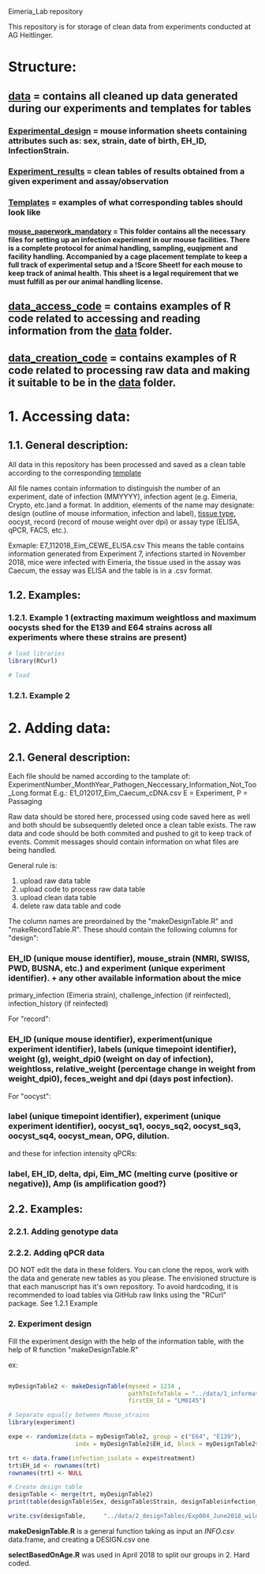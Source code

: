 Eimeria_Lab repository

This repository is for storage of clean data from experiments conducted at AG Heitlinger. 
# Structure:
## [data](https://github.com/derele/Eimeria_Lab/tree/master/data) = contains all cleaned up data generated during our experiments and templates for tables
### [Experimental_design](https://github.com/derele/Eimeria_Lab/tree/master/data/Experimental_design) = mouse information sheets containing attributes such as: sex, strain, date of birth, EH_ID, InfectionStrain.
### [Experiment_results](https://github.com/derele/Eimeria_Lab/tree/master/data/Experiment_results) = clean tables of results obtained from a given experiment and assay/observation
### [Templates](https://github.com/derele/Eimeria_Lab/tree/master/data/templates) = examples of what corresponding tables should look like
#### [mouse_paperwork_mandatory](https://github.com/derele/Eimeria_Lab/tree/master/templates/mouse_paperwork_mandatory) = This folder contains all the necessary files for setting up an infection experiment in our mouse facilities. There is a complete protocol for animal handling, sampling, euqipment and facility handling. Accompanied by a cage placement template to keep a full track of experimental setup and a !Score Sheet! for each mouse to keep track of animal health. This sheet is a legal requirement that we must fulfill as per our animal handling license.

## [data_access_code](https://github.com/derele/Eimeria_Lab/tree/master/data_access_code) = contains examples of R code related to accessing and reading information from the [data](https://github.com/derele/Eimeria_Lab/tree/master/data) folder.

## [data_creation_code](https://github.com/derele/Eimeria_Lab/tree/master/data_creation_code) = contains examples of R code related to processing raw data and making it suitable to be in the [data](https://github.com/derele/Eimeria_Lab/tree/master/data) folder.

# 1. Accessing data:
## 1.1. General description:

All data in this repository has been processed and saved as a clean table according to the corresponding [template](https://github.com/derele/Eimeria_Lab/tree/master/data/templates)

All file names contain information to distinguish the number of an experiment, date of infection (MMYYYY), infection agent (e.g. Eimeria, Crypto, etc.)and a format.
In addition, elements of the name may designate: design (outline of mouse information, infection and label), [tissue type](https://github.com/derele/Eimeria_Lab/blob/master/Tissue_labels.csv), oocyst, record (record of mouse weight over dpi) or assay type (ELISA, qPCR, FACS, etc.). 

Exmaple: E7_112018_Eim_CEWE_ELISA.csv
This means the table contains information generated from Experiment 7, infections started in November 2018, mice were infected with Eimeria, the tissue used in the assay was Caecum, the essay was ELISA and the table is in a .csv format.

## 1.2. Examples:
### 1.2.1. Example 1 (extracting maximum weightloss and maximum oocysts shed for the E139 and E64 strains across all experiments where these strains are present)
```r
# load libraries
library(RCurl)

# load 
```
### 1.2.1. Example 2 

# 2. Adding data:
## 2.1. General description:
Each file should be named according to the tamplate of:
ExperimentNumber_MonthYear_Pathogen_Neccessary_Information_Not_Too_Long.format
E.g.: E1_012017_Eim_Caecum_cDNA.csv
E = Experiment, P = Passaging

Raw data should be stored here, processed using code saved here as well and both should be subsequently deleted once a clean table exists. The raw data and code should be both commited and pushed to git to keep track of events. Commit messages should contain information on what files are being handled.

General rule is:
1. upload raw data table
2. upload code to process raw data table
3. upload clean data table
4. delete raw data table and code

The column names are preordained by the "makeDesignTable.R" and "makeRecordTable.R".
These should contain the following columns for "design":
### EH_ID (unique mouse identifier), mouse_strain (NMRI, SWISS, PWD, BUSNA, etc.) and experiment (unique experiment identifier). + any other available information about the mice
primary_infection (Eimeria strain), challenge_infection (if reinfected), infection_history (if reinfected)

For "record":
### EH_ID (unique mouse identifier), experiment(unique experiment identifier), labels (unique timepoint identifier), weight (g), weight_dpi0 (weight on day of infection), weightloss, relative_weight (percentage change in weight from weight_dpi0), feces_weight and dpi (days post infection). 

For "oocyst":
### label (unique timepoint identifier), experiment (unique experiment identifier), oocyst_sq1, oocys_sq2, oocyst_sq3, oocyst_sq4, oocyst_mean, OPG, dilution.

and these for infection intensity qPCRs:
### label, EH_ID, delta, dpi, Eim_MC (melting curve (positive or negative)), Amp (is amplification good?)

## 2.2. Examples:
### 2.2.1. Adding genotype data

### 2.2.2. Adding qPCR data


DO NOT edit the data in these folders. You can clone the repos, work with the data and generate new tables as you 
please. The envisioned structure is that each manuscript has it's own repository. To avoid hardcoding, it is recommended to load tables via GitHub raw links using the "RCurl" package. See 1.2.1 Example

### 2. Experiment design
Fill the experiment design with the help of the information table,
with the help of R function "makeDesignTable.R"

ex:

```r

myDesignTable2 <- makeDesignTable(myseed = 1234 ,
                                  pathToInfoTable = "../data/1_informationTables/Exp004_May2018_wildmice_Eferrisi_secondbatch_INFO.csv",
                                  firstEH_Id = "LM0145")

# Separate equally between Mouse_strains
library(experiment)

expe <- randomize(data = myDesignTable2, group = c("E64", "E139"),
                   indx = myDesignTable2$EH_id, block = myDesignTable2$Strain)

trt <- data.frame(infection_isolate = expe$treatment)
trt$EH_id <- rownames(trt)
rownames(trt) <- NULL

# Create design table
designTable <- merge(trt, myDesignTable2)
print(table(designTable$Sex, designTable$Strain, designTable$infection_isolate))

write.csv(designTable,     "../data/2_designTables/Exp004_June2018_wildmice_Eferrisi_Secondbatch_DESIGN.csv", row.names = F)
```



**makeDesignTable.R** is a general function taking as input an *INFO.csv* data.frame,
and creating a DESIGN.csv one

**selectBasedOnAge.R** was used in April 2018 to split our groups in 2. Hard coded.
